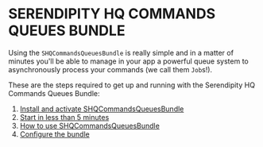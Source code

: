 SERENDIPITY HQ COMMANDS QUEUES BUNDLE
=====================================

Using the `SHQCommandsQueuesBundle` is really simple and in a matter of minutes you'll be able to manage in your app a
 powerful queue system to asynchronously process your commands (we call them `Job`s!).

These are the steps required to get up and running with the Serendipity HQ Commands Queues Bundle:

1. [Install and activate SHQCommandsQueuesBundle](10-Installation.md)
2. [Start in less than 5 minutes](20-Fast-start.md)
3. [How to use SHQCommandsQueuesBundle](30-Use-the-SHQCommandsQueuesBundle.md)
4. [Configure the bundle](40-Configuration.md)
